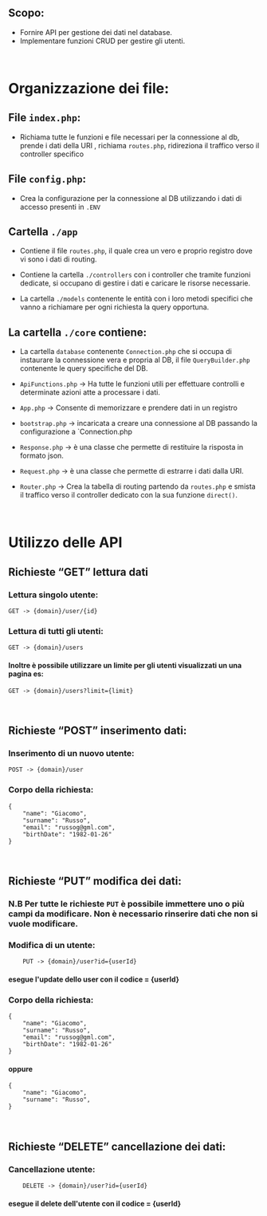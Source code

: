 ## **Scopo:** 

* Fornire API per gestione dei dati nel database.
* Implementare funzioni CRUD per gestire gli utenti.

</br>

# **Organizzazione dei file:** 

## File `index.php`:

* Richiama tutte le funzioni e file necessari per la connessione al db, prende i dati della URI , richiama `routes.php`, ridireziona il traffico verso il controller specifico

## File `config.php`:

* Crea la configurazione per la connessione al DB utilizzando i dati di accesso presenti in `.ENV`

## Cartella `./app`

* Contiene il file `routes.php`, il quale crea un vero e proprio registro dove vi sono i dati di routing.

* Contiene la cartella `./controllers` con i controller che tramite funzioni dedicate, si occupano di gestire i dati e caricare le risorse necessarie.

* La cartella `./models` contenente le entità con i loro metodi specifici che vanno a richiamare per ogni richiesta la query opportuna.

## La cartella `./core` contiene:

* La cartella `database` contenente `Connection.php` che si occupa di instaurare la connessione vera e propria al DB, il file `QueryBuilder.php` contenente le query specifiche del DB. 

* `ApiFunctions.php` -> Ha tutte le funzioni utili per effettuare controlli e determinate azioni atte a processare i dati.

* `App.php` -> Consente di memorizzare e prendere dati in un registro

* `bootstrap.php` -> incaricata a creare una connessione al DB passando la configurazione a `Connection.php

* `Response.php` -> è una classe che permette di restituire la risposta in formato json.

* `Request.php` -> è una classe che permette di estrarre i dati dalla URI.

* `Router.php` -> Crea la tabella di routing partendo da `routes.php` e smista il traffico verso il controller dedicato con la sua funzione `direct()`.


</br>

# Utilizzo delle API

## Richieste “GET” lettura dati

### Lettura singolo utente:

    GET -> {domain}/user/{id}

### Lettura di tutti gli utenti:

    GET -> {domain}/users

#### Inoltre è possibile utilizzare un limite per gli utenti visualizzati un una pagina es:

    GET -> {domain}/users?limit={limit}

</br>

## Richieste “POST” inserimento dati:

### Inserimento di un nuovo utente:
	
    POST -> {domain}/user

### Corpo della richiesta: 

    {
        "name": "Giacomo",
        "surname": "Russo",
        "email": "russog@gml.com",
        "birthDate": "1982-01-26"
    }


</br>

## Richieste “PUT” modifica dei dati:

### **N.B** Per tutte le richieste `PUT` è possibile immettere uno o più campi da modificare. Non è necessario rinserire dati che non si vuole modificare.

### Modifica di un utente:

		PUT -> {domain}/user?id={userId}

#### esegue l'update dello user con il codice = {userId}

### Corpo della richiesta: 

    {
        "name": "Giacomo",
        "surname": "Russo",
        "email": "russog@gml.com",
        "birthDate": "1982-01-26"
    }

#### oppure

    {
        "name": "Giacomo",
        "surname": "Russo",
    }


</br>

## Richieste “DELETE” cancellazione dei dati:

### Cancellazione utente:

		DELETE -> {domain}/user?id={userId}

#### esegue il delete dell'utente con il codice = {userId}